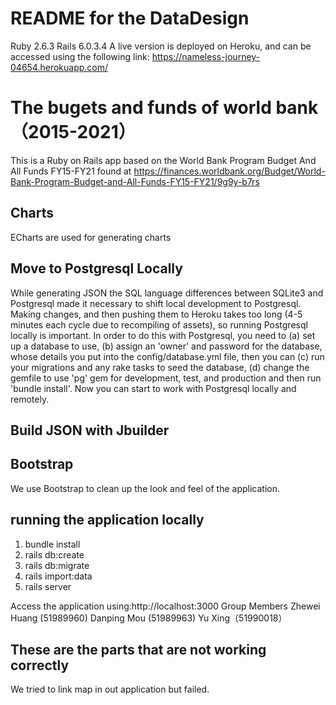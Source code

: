 # README for the DataDesign #
Ruby 2.6.3  Rails  6.0.3.4
A live version is deployed on Heroku, and can be accessed using the following link:
https://nameless-journey-04654.herokuapp.com/

# The bugets and funds of world bank（2015-2021）
This is a Ruby on Rails app based on the World Bank Program Budget And All Funds FY15-FY21 found at https://finances.worldbank.org/Budget/World-Bank-Program-Budget-and-All-Funds-FY15-FY21/9g9y-b7rs 

## Charts
ECharts are used for generating charts

## Move to Postgresql Locally
While generating JSON the SQL language differences between SQLite3 and Postgresql made it necessary to shift local development to Postgresql. Making changes, and then pushing them to Heroku takes too long (4-5 minutes each cycle due to recompiling of assets), so running Postgresql locally is important.
In order to do this with Postgresql, you need to (a) set up a database to use, (b) assign an 'owner' and password for the database, whose details you put into the config/database.yml file, then you can (c) run your migrations and any rake tasks to seed the database, (d) change the gemfile to use 'pg' gem for development, test, and production and then run 'bundle install'. Now you can start to work with Postgresql locally and remotely. 

## Build JSON with Jbuilder

## Bootstrap
We use Bootstrap to clean up the look and feel of the application. 

## running the application locally ##
1. bundle install
2. rails db:create
3. rails db:migrate
4. rails import:data
5. rails server

Access the application using:http://localhost:3000
Group Members
Zhewei Huang (51989960)
Danping Mou (51989963)
Yu Xing（51990018）

## These are the parts that are not working correctly ##
We tried to link map in out application but failed.

